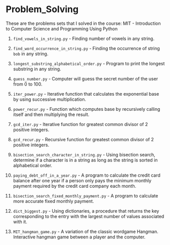 # Problem_Solving

These are the problems sets that I solved in the course:
MIT - Introduction to Computer Science and Programming Using Python

1) `find_vowels_in_string.py` - Finding number of vowels in any string.

2) `find_word_occurrence_in_string.py` - Finding the occurrence of string `bob` in any string.

3) `longest_substring_alphabetical_order.py` - Program to print the longest substring in any string.

4) `guess_number.py` - Computer will guess the secret number of the user from 0 to 100.

5) `iter_power.py` - Iterative function that calculates the exponential base by using successive multiplication.

6) `power_recur.py` - Function which computes base by recursively calling itself and then multiplying the result.

7) `gcd_iter.py` - Iterative function for greatest common divisor of 2 positive integers.

8) `gcd_recur.py` - Recursive function for greatest common divisor of 2 positive integers.

9) `bisection_search_character_in_string.py` - Using bisection search, determine if a character is in a string as long as the string  is sorted in alphabetical order.

10) `paying_debt_off_in_a_year.py` - A program to calculate the credit card balance after one year if a person only pays the minimum monthly payment required by the credit card company each month.

11) `bisection_search_fixed_monthly_payment.py` - A program to calculate more accurate fixed monthly payment.

12) `dict_biggest.py` - Using dictionaries, a procedure that returns the key corresponding to the entry with the largest number of values associated with it.

13) `MIT_hangman_game.py` - A variation of the classic wordgame Hangman. Interactive hangman game between a player and the computer.
